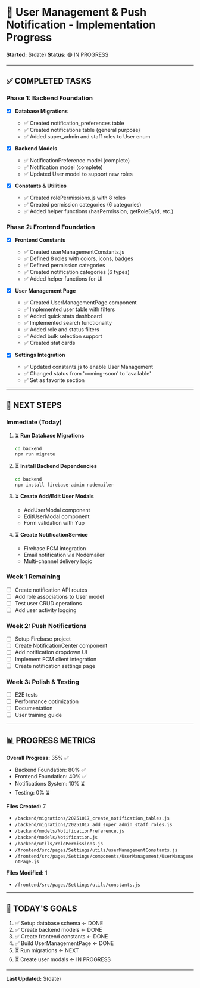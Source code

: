 # 🚀 User Management & Push Notification - Implementation Progress

**Started:** $(date)
**Status:** 🟢 IN PROGRESS

---

## ✅ COMPLETED TASKS

### Phase 1: Backend Foundation

- [x] **Database Migrations**
  - ✅ Created notification_preferences table
  - ✅ Created notifications table (general purpose)
  - ✅ Added super_admin and staff roles to User enum

- [x] **Backend Models**
  - ✅ NotificationPreference model (complete)
  - ✅ Notification model (complete)
  - ✅ Updated User model to support new roles

- [x] **Constants & Utilities**
  - ✅ Created rolePermissions.js with 8 roles
  - ✅ Created permission categories (6 categories)
  - ✅ Added helper functions (hasPermission, getRoleById, etc.)

### Phase 2: Frontend Foundation

- [x] **Frontend Constants**
  - ✅ Created userManagementConstants.js
  - ✅ Defined 8 roles with colors, icons, badges
  - ✅ Defined permission categories
  - ✅ Created notification categories (6 types)
  - ✅ Added helper functions for UI

- [x] **User Management Page**
  - ✅ Created UserManagementPage component
  - ✅ Implemented user table with filters
  - ✅ Added quick stats dashboard
  - ✅ Implemented search functionality
  - ✅ Added role and status filters
  - ✅ Added bulk selection support
  - ✅ Created stat cards

- [x] **Settings Integration**
  - ✅ Updated constants.js to enable User Management
  - ✅ Changed status from 'coming-soon' to 'available'
  - ✅ Set as favorite section

---

## 🔄 NEXT STEPS

### Immediate (Today)

1. ⏳ **Run Database Migrations**
   ```bash
   cd backend
   npm run migrate
   ```

2. ⏳ **Install Backend Dependencies**
   ```bash
   cd backend
   npm install firebase-admin nodemailer
   ```

3. ⏳ **Create Add/Edit User Modals**
   - AddUserModal component
   - EditUserModal component
   - Form validation with Yup

4. ⏳ **Create NotificationService**
   - Firebase FCM integration
   - Email notification via Nodemailer
   - Multi-channel delivery logic

### Week 1 Remaining

- [ ] Create notification API routes
- [ ] Add role associations to User model
- [ ] Test user CRUD operations
- [ ] Add user activity logging

### Week 2: Push Notifications

- [ ] Setup Firebase project
- [ ] Create NotificationCenter component
- [ ] Add notification dropdown UI
- [ ] Implement FCM client integration
- [ ] Create notification settings page

### Week 3: Polish & Testing

- [ ] E2E tests
- [ ] Performance optimization
- [ ] Documentation
- [ ] User training guide

---

## 📊 PROGRESS METRICS

**Overall Progress:** 35% ✅

- Backend Foundation: 80% ✅
- Frontend Foundation: 40% ✅
- Notifications System: 10% ⏳
- Testing: 0% ⏳

**Files Created:** 7
- `/backend/migrations/20251017_create_notification_tables.js`
- `/backend/migrations/20251017_add_super_admin_staff_roles.js`
- `/backend/models/NotificationPreference.js`
- `/backend/models/Notification.js`
- `/backend/utils/rolePermissions.js`
- `/frontend/src/pages/Settings/utils/userManagementConstants.js`
- `/frontend/src/pages/Settings/components/UserManagement/UserManagementPage.js`

**Files Modified:** 1
- `/frontend/src/pages/Settings/utils/constants.js`

---

## 🎯 TODAY'S GOALS

1. ✅ Setup database schema ← DONE
2. ✅ Create backend models ← DONE
3. ✅ Create frontend constants ← DONE
4. ✅ Build UserManagementPage ← DONE
5. ⏳ Run migrations ← NEXT
6. ⏳ Create user modals ← IN PROGRESS

---

**Last Updated:** $(date)
